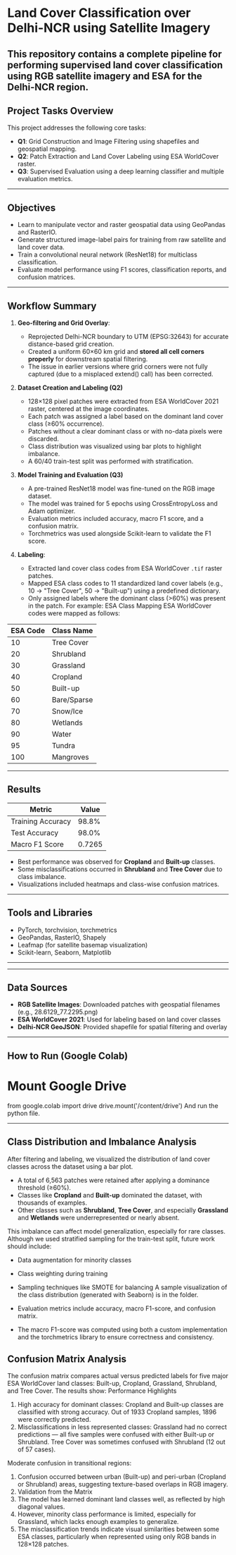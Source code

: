 # Land Cover Classification over Delhi-NCR using Satellite Imagery

This repository contains a complete pipeline for performing supervised land cover classification using RGB satellite imagery and ESA for the Delhi-NCR region. 
---

## Project Tasks Overview

This project addresses the following core tasks:

- **Q1**: Grid Construction and Image Filtering using shapefiles and geospatial mapping.
- **Q2**: Patch Extraction and Land Cover Labeling using ESA WorldCover raster.
- **Q3**: Supervised Evaluation using a deep learning classifier and multiple evaluation metrics.

---

## Objectives

- Learn to manipulate vector and raster geospatial data using GeoPandas and RasterIO.
- Generate structured image-label pairs for training from raw satellite and land cover data.
- Train a convolutional neural network (ResNet18) for multiclass classification.
- Evaluate model performance using F1 scores, classification reports, and confusion matrices.

---

## Workflow Summary

1. **Geo-filtering and Grid Overlay**:
   - Reprojected Delhi-NCR boundary to UTM (EPSG:32643) for accurate distance-based grid creation.
   - Created a uniform 60×60 km grid and **stored all cell corners properly** for downstream spatial filtering.
   - The issue in earlier versions where grid corners were not fully captured (due to a misplaced extend() call) has been corrected.

2. **Dataset Creation and Labeling (Q2)**  
   - 128×128 pixel patches were extracted from ESA WorldCover 2021 raster, centered at the image coordinates.
   - Each patch was assigned a label based on the dominant land cover class (≥60% occurrence).
   - Patches without a clear dominant class or with no-data pixels were discarded.
   - Class distribution was visualized using bar plots to highlight imbalance.
   - A 60/40 train-test split was performed with stratification.

3. **Model Training and Evaluation (Q3)**  
   - A pre-trained ResNet18 model was fine-tuned on the RGB image dataset.
   - The model was trained for 5 epochs using CrossEntropyLoss and Adam optimizer.
   - Evaluation metrics included accuracy, macro F1 score, and a confusion matrix.
   - Torchmetrics was used alongside Scikit-learn to validate the F1 score.

4. **Labeling**:
   - Extracted land cover class codes from ESA WorldCover `.tif` raster patches.
   - Mapped ESA class codes to 11 standardized land cover labels (e.g., 10 → "Tree Cover", 50 → "Built-up") using a predefined dictionary.
   - Only assigned labels where the dominant class (>60%) was present in the patch.
For example: ESA Class Mapping
ESA WorldCover codes were mapped as follows:

| ESA Code | Class Name     |
|----------|----------------|
| 10       | Tree Cover     |
| 20       | Shrubland      |
| 30       | Grassland      |
| 40       | Cropland       |
| 50       | Built-up       |
| 60       | Bare/Sparse    |
| 70       | Snow/Ice       |
| 80       | Wetlands       |
| 90       | Water          |
| 95       | Tundra         |
| 100      | Mangroves      |


---

## Results

| Metric              | Value      |
|---------------------|------------|
| Training Accuracy   | 98.8%      |
| Test Accuracy       | 98.0%      |
| Macro F1 Score      | 0.7265     |

- Best performance was observed for **Cropland** and **Built-up** classes.
- Some misclassifications occurred in **Shrubland** and **Tree Cover** due to class imbalance.
- Visualizations included heatmaps and class-wise confusion matrices.

---

## Tools and Libraries

- PyTorch, torchvision, torchmetrics
- GeoPandas, RasterIO, Shapely
- Leafmap (for satellite basemap visualization)
- Scikit-learn, Seaborn, Matplotlib

---

---

## Data Sources

- **RGB Satellite Images**: Downloaded patches with geospatial filenames (e.g., 28.6129_77.2295.png)
- **ESA WorldCover 2021**: Used for labeling based on land cover classes
- **Delhi-NCR GeoJSON**: Provided shapefile for spatial filtering and overlay

---

## How to Run (Google Colab)
# Mount Google Drive
from google.colab import drive
drive.mount('/content/drive')
And run the python file.

---

## Class Distribution and Imbalance Analysis

After filtering and labeling, we visualized the distribution of land cover classes across the dataset using a bar plot.

- A total of 6,563 patches were retained after applying a dominance threshold (≥60%).
- Classes like **Cropland** and **Built-up** dominated the dataset, with thousands of examples.
- Other classes such as **Shrubland**, **Tree Cover**, and especially **Grassland** and **Wetlands** were underrepresented or nearly absent.

This imbalance can affect model generalization, especially for rare classes. Although we used stratified sampling for the train-test split, future work should include:

- Data augmentation for minority classes
- Class weighting during training
- Sampling techniques like SMOTE for balancing
A sample visualization of the class distribution (generated with Seaborn) is in the folder.

- Evaluation metrics include accuracy, macro F1-score, and confusion matrix.
- The macro F1-score was computed using both a custom implementation and the torchmetrics library to ensure correctness and consistency.


## Confusion Matrix Analysis
The confusion matrix compares actual versus predicted labels for five major ESA WorldCover land classes: Built-up, Cropland, Grassland, Shrubland, and Tree Cover. The results show:
Performance Highlights
1. High accuracy for dominant classes: Cropland and Built-up classes are classified with strong accuracy. Out of 1933 Cropland samples, 1896 were correctly predicted.
2. Misclassifications in less represented classes: Grassland had no correct predictions — all five samples were confused with either Built-up or Shrubland. Tree Cover was sometimes confused with Shrubland (12 out of 57 cases).

Moderate confusion in transitional regions:
1. Confusion occurred between urban (Built-up) and peri-urban (Cropland or Shrubland) areas, suggesting texture-based overlaps in RGB imagery.
2. Validation from the Matrix
3. The model has learned dominant land classes well, as reflected by high diagonal values.
4. However, minority class performance is limited, especially for Grassland, which lacks enough examples to generalize.
5. The misclassification trends indicate visual similarities between some ESA classes, particularly when represented using only RGB bands in 128×128 patches.
